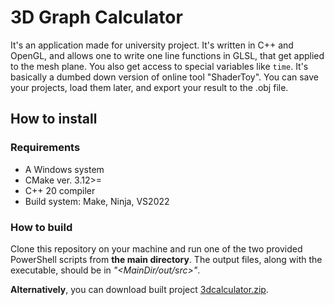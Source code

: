 # 3D Graph Calculator
It's an application made for university project. It's written in C++ and OpenGL, and allows one to write one line functions in GLSL, that get applied to the mesh plane. You also get access to special variables like `time`. It's basically a dumbed down version of online tool "ShaderToy". You can save your projects, load them later, and export your result to the .obj file.
## How to install
### Requirements
- A Windows system
- CMake ver. 3.12>=
- C++ 20 compiler
- Build system: Make, Ninja, VS2022
### How to build
Clone this repository on your machine and run one of the two provided PowerShell scripts from **the main directory**.
The output files, along with the executable, should be in *"<MainDir/out/src>"*.

**Alternatively**, you can download built project [3dcalculator.zip](https://github.com/ThinCan/3dgraph/raw/built_binaries/3dcalculator.zip).
